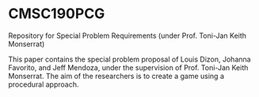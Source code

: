 # CMSC190PCG
Repository for Special Problem Requirements (under Prof. Toni-Jan Keith Monserrat)

This paper contains the special problem proposal of Louis Dizon, Johanna Favorito, and Jeff Mendoza, under the
supervision of Prof. Toni-Jan Keith Monserrat. The aim of the researchers is to create a game using a procedural approach.
